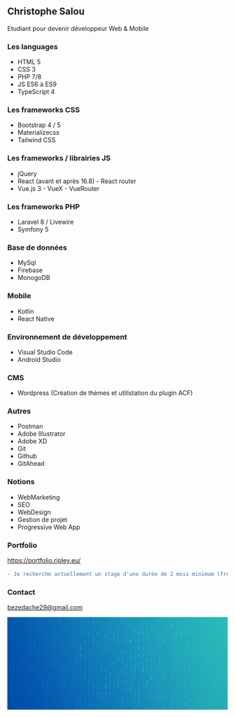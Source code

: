 ## Christophe Salou
Etudiant pour devenir développeur Web & Mobile

### Les languages
- HTML 5
- CSS 3
- PHP 7/8
- JS ES6 à ES9
- TypeScript 4

### Les frameworks CSS
- Bootstrap 4 / 5
- Materializecss
- Tailwind CSS

### Les frameworks / librairies JS
- jQuery
- React (avant et après 16.8) - React router
- Vue.js 3 - VueX - VueRouter

### Les frameworks PHP
- Laravel 8 / Livewire
- Symfony 5

### Base de données
- MySql
- Firebase
- MonogoDB

### Mobile
- Kotlin
- React Native

### Environnement de développement
- Visual Studio Code
- Android Studio

### CMS
- Wordpress (Création de thèmes et utilistation du plugin ACF)

### Autres
- Postman
- Adobe Illustrator
- Adobe XD
- Git
- Github
- GitAhead

### Notions
- WebMarketing
- SEO
- WebDesign
- Gestion de projet
- Progressive Web App

### Portfolio
https://portfolio.ripley.eu/

```diff
- Je recherche actuellement un stage d'une durée de 2 mois minimum (front-end, back-end, full-stack)
```

### Contact
bezedache29@gmail.com

![Cover](https://github.com/bezedache29/bezedache29/blob/master/img/cover.jpg)




<!--
**bezedache29/bezedache29** is a ✨ _special_ ✨ repository because its `README.md` (this file) appears on your GitHub profile.

Here are some ideas to get you started:

- 🔭 I’m currently working on ...
- 🌱 I’m currently learning ...
- 👯 I’m looking to collaborate on ...
- 🤔 I’m looking for help with ...
- 💬 Ask me about ...
- 📫 How to reach me: ...
- 😄 Pronouns: ...
- ⚡ Fun fact: ...
-->
